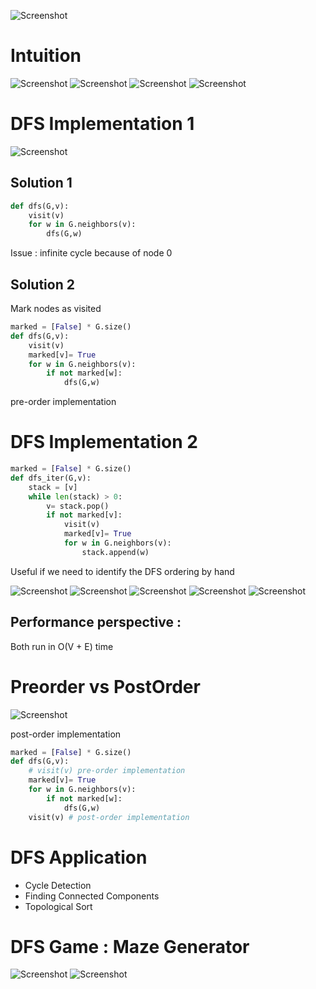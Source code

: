 ![Screenshot](./img/dfs-graph-traversal.jpg)

# Intuition

![Screenshot](./img/dfs-graph-traversal-01.jpg)
![Screenshot](./img/dfs-graph-traversal-02.jpg)
![Screenshot](./img/dfs-graph-traversal-03.jpg)
![Screenshot](./img/dfs-graph-traversal-04.jpg)

# DFS Implementation 1

![Screenshot](./img/dfs-implementation-01.jpg)

## Solution 1

```python
def dfs(G,v):
    visit(v)
    for w in G.neighbors(v):
        dfs(G,w)
```

Issue : infinite cycle because of node 0

## Solution 2

Mark nodes as visited

```python
marked = [False] * G.size()
def dfs(G,v):
    visit(v)
    marked[v]= True
    for w in G.neighbors(v):
        if not marked[w]:
            dfs(G,w)
```

pre-order implementation

# DFS Implementation 2

```python
marked = [False] * G.size()
def dfs_iter(G,v):
    stack = [v]
    while len(stack) > 0:
        v= stack.pop()
        if not marked[v]:
            visit(v)
            marked[v]= True
            for w in G.neighbors(v):
                stack.append(w)
```

Useful if we need to identify the DFS ordering by hand

![Screenshot](./img/dfs-implementation-02-stack.jpg)
![Screenshot](./img/dfs-implementation-02-stack-b.jpg)
![Screenshot](./img/dfs-implementation-02-stack-c.jpg)
![Screenshot](./img/dfs-implementation-02-stack-d.jpg)
![Screenshot](./img/dfs-implementation-02-stack-e.jpg)

## Performance perspective :

Both run in O(V + E) time

# Preorder vs PostOrder

![Screenshot](./img/preorder-postorder.jpg)

post-order implementation

```python
marked = [False] * G.size()
def dfs(G,v):
    # visit(v) pre-order implementation
    marked[v]= True
    for w in G.neighbors(v):
        if not marked[w]:
            dfs(G,w)
    visit(v) # post-order implementation
```

# DFS Application

- Cycle Detection
- Finding Connected Components
- Topological Sort

# DFS Game : Maze Generator

![Screenshot](./img/maze_units.jpg)
![Screenshot](./img/maze_cell.jpg)
